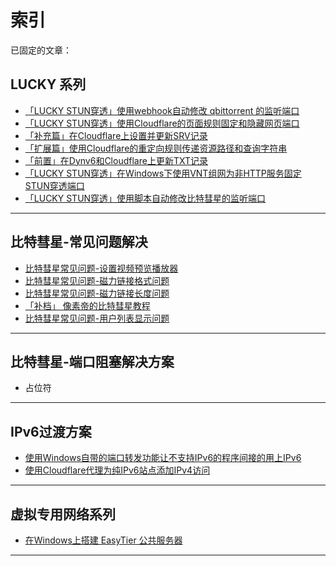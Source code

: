 # 索引

已固定的文章：  


## LUCKY 系列

* [「LUCKY STUN穿透」使用webhook自动修改 qbittorrent 的监听端口](/文章/lucky-STUN系列/stun-qb端口自动化.md)
* [「LUCKY STUN穿透」使用Cloudflare的页面规则固定和隐藏网页端口](/文章/lucky-STUN系列/stun-web服务-CF.md)
* [「补充篇」在Cloudflare上设置并更新SRV记录](/文章/lucky-STUN系列/cf-srv设置.md)
* [「扩展篇」使用Cloudflare的重定向规则传递资源路径和查询字符串](/文章/lucky-STUN系列/stun-cf重定向.md)
* [「前置」在Dynv6和Cloudflare上更新TXT记录](/文章/lucky-STUN系列/在dynv6和CF上更新TXT.md)
* [「LUCKY STUN穿透」在Windows下使用VNT组网为非HTTP服务固定STUN穿透端口](文章/lucky-STUN系列/stun-VNT组网.md)
* [「LUCKY STUN穿透」使用脚本自动修改比特彗星的监听端口](文章/lucky-STUN系列/stun-bc端口自动化.md)

---

## 比特彗星-常见问题解决

* [比特彗星常见问题-设置视频预览播放器](/文章/比特彗星-常见问题/BC播放器路径设置.md)
* [比特彗星常见问题-磁力链接格式问题](/文章/比特彗星-常见问题/BC磁力链接格式问题.md)
* [比特彗星常见问题-磁力链接长度问题](/文章/比特彗星-常见问题/BC磁力链接长度问题.md)
* [「补档」 像素帝的比特彗星教程](/文章/比特彗星-常见问题/补档-像素帝的bc教程.md)
* [比特彗星常见问题-用户列表显示问题](/文章/比特彗星-常见问题/BC用户列表显示问题.md)

---

## 比特彗星-端口阻塞解决方案

* 占位符

---

## IPv6过渡方案

* [使用Windows自带的端口转发功能让不支持IPv6的程序间接的用上IPv6](/文章/IPv6过渡方案/Win端口转发.md)
* [使用Cloudflare代理为纯IPv6站点添加IPv4访问](/文章/IPv6过渡方案/CF双栈代理.md)


---

## 虚拟专用网络系列

* [在Windows上搭建 EasyTier 公共服务器](/文章/虚拟专用网络系列/win搭建easytier公共服务器.md)

---

